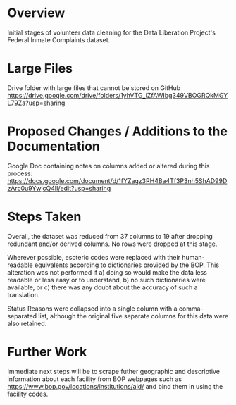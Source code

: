 # Overview
Initial stages of volunteer data cleaning for the Data Liberation Project's Federal Inmate Complaints dataset.

# Large Files
Drive folder with large files that cannot be stored on GitHub
https://drive.google.com/drive/folders/1yhVTG_iZfAWIbg349VBOGRQkMGYL79Za?usp=sharing

# Proposed Changes / Additions to the Documentation
Google Doc containing notes on columns added or altered during this process:
https://docs.google.com/document/d/1fYZagz3RH4Ba4Tf3P3nh5ShAD99DzArc0u9YwjcQ4lI/edit?usp=sharing

# Steps Taken
Overall, the dataset was reduced from 37 columns to 19 after dropping redundant and/or derived columns. No rows were dropped at this stage.

Wherever possible, esoteric codes were replaced with their human-readable equivalents according to dictionaries provided by the BOP.
This alteration was not performed if a) doing so would make the data less readable or less easy or to understand, b) no such dictionaries
were available, or c) there was any doubt about the accuracy of such a translation.

Status Reasons were collapsed into a single column with a comma-separated list, although the original five separate columns
for this data were also retained.

# Further Work
Immediate next steps will be to scrape futher geographic and descriptive information about each facility from BOP webpages such as https://www.bop.gov/locations/institutions/ald/ and bind them in using the facility codes.